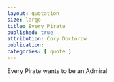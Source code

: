 ```yaml
---
layout: quotation
size: large
title: Every Pirate
published: true
attribution: Cory Doctorow
publication: 
categories: [ quote ]
---
```


Every Pirate wants to be an Admiral